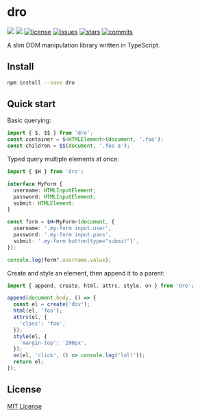 dro
==========

[![][npm-version]][npm-url] [![][npm-downloads]][npm-url] [![license][license-img]][license-url] [![issues][issues-img]][issues-url] [![stars][stars-img]][stars-url] [![commits][commits-img]][commits-url]

A slim DOM manipulation library written in TypeScript.

## Install

```sh
npm install --save dro
```

## Quick start

Basic querying:

```ts
import { $, $$ } from 'dro';
const container = $<HTMLElement>(document, '.foo');
const children = $$(document, '.foo a');
```

Typed query multiple elements at once:

```ts
import { $H } from 'dro';

interface MyForm {
  username: HTMLInputElement;
  password: HTMLInputElement;
  submit: HTMLElement;
}

const form = $H<MyForm>(document, {
  username: '.my-form input.user',
  password: '.my-form input.pass',
  submit: '.my-form button[type="submit"]',
});

console.log(form?.username.value);
```

Create and style an element, then append it to a parent:

```ts
import { append, create, html, attrs, style, on } from 'dro';

append(document.body, () => {
  const el = create('div');
  html(el, 'foo');
  attrs(el, {
    'class': 'foo',
  });
  style(el, {
    'margin-top': '200px',
  });
  on(el, 'click', () => console.log('lol!'));
  return el;
});
```

## License

[MIT License](LICENSE)

[npm-version]: https://img.shields.io/npm/v/dro.svg?style=flat-square
[npm-downloads]: https://img.shields.io/npm/dm/dro.svg?style=flat-square
[npm-url]: https://www.npmjs.org/package/dro
[license-img]: https://img.shields.io/github/license/xingrz/dro?style=flat-square
[license-url]: LICENSE
[issues-img]: https://img.shields.io/github/issues/xingrz/dro?style=flat-square
[issues-url]: https://github.com/xingrz/dro/issues
[stars-img]: https://img.shields.io/github/stars/xingrz/dro?style=flat-square
[stars-url]: https://github.com/xingrz/dro/stargazers
[commits-img]: https://img.shields.io/github/last-commit/xingrz/dro?style=flat-square
[commits-url]: https://github.com/xingrz/dro/commits/master

